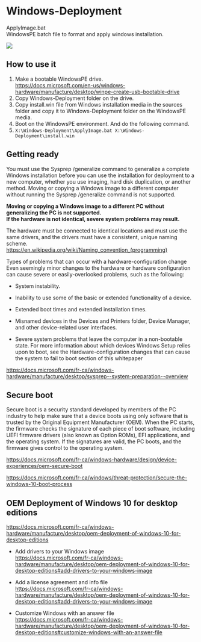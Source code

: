 # Windows-Deployment
ApplyImage.bat</br>
WindowsPE batch file to format and apply windows installation.</br>

<img style="max-width: 100%;" src="https://i.ibb.co/D4GDZ1B/maxresdefault.jpg" />

## How to use it
1. Make a bootable WindowsPE drive.</br>
  https://docs.microsoft.com/en-us/windows-hardware/manufacture/desktop/winpe-create-usb-bootable-drive</br>
2. Copy Windows-Deployment folder on the drive.</br>
2. Copy install.win file from Windows installation media in the sources folder and copy it to Windows-Deployment folder on the WindowsPE media.</br>
3. Boot on the WindowsPE environment. And do the following command.</br>
4. `X:\Windows-Deployment\ApplyImage.bat X:\Windows-Deployment\install.win`</br>

## Getting ready
You must use the Sysprep /generalize command to generalize a complete Windows installation before you can use the installation for deployment to a new computer, whether you use imaging, hard disk duplication, or another method. Moving or copying a Windows image to a different computer without running the Sysprep /generalize command is not supported.

<b>Moving or copying a Windows image to a different PC without generalizing the PC is not supported.</b>
</br>
<b>If the hardware is not identical, severe system problems may result.</b>

The hardware must be connected to identical locations and must use the same drivers, and the drivers must have a consistent, unique naming scheme.</br>
https://en.wikipedia.org/wiki/Naming_convention_(programming)

Types of problems that can occur with a hardware-configuration change
Even seemingly minor changes to the hardware or hardware configuration can cause severe or easily-overlooked problems, such as the following:

- System instability.

- Inability to use some of the basic or extended functionality of a device.

- Extended boot times and extended installation times.

- Misnamed devices in the Devices and Printers folder, Device Manager, and other device-related user interfaces.

- Severe system problems that leave the computer in a non-bootable state. For more information about which devices Windows Setup relies upon to boot, see the Hardware-configuration changes that can cause the system to fail to boot section of this whitepaper

https://docs.microsoft.com/fr-ca/windows-hardware/manufacture/desktop/sysprep--system-preparation--overview

## Secure boot
Secure boot is a security standard developed by members of the PC industry to help make sure that a device boots using only software that is trusted by the Original Equipment Manufacturer (OEM). When the PC starts, the firmware checks the signature of each piece of boot software, including UEFI firmware drivers (also known as Option ROMs), EFI applications, and the operating system. If the signatures are valid, the PC boots, and the firmware gives control to the operating system.

https://docs.microsoft.com/fr-ca/windows-hardware/design/device-experiences/oem-secure-boot

https://docs.microsoft.com/fr-ca/windows/threat-protection/secure-the-windows-10-boot-process

## OEM Deployment of Windows 10 for desktop editions</br>
https://docs.microsoft.com/fr-ca/windows-hardware/manufacture/desktop/oem-deployment-of-windows-10-for-desktop-editions

- Add drivers to your Windows image</br>
https://docs.microsoft.com/fr-ca/windows-hardware/manufacture/desktop/oem-deployment-of-windows-10-for-desktop-editions#add-drivers-to-your-windows-image

- Add a license agreement and info file</br>
https://docs.microsoft.com/fr-ca/windows-hardware/manufacture/desktop/oem-deployment-of-windows-10-for-desktop-editions#add-drivers-to-your-windows-image

- Customize Windows with an answer file</br>
https://docs.microsoft.com/fr-ca/windows-hardware/manufacture/desktop/oem-deployment-of-windows-10-for-desktop-editions#customize-windows-with-an-answer-file
